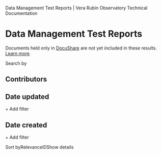 Data Management Test Reports | Vera Rubin Observatory Technical Documentation

[](/)

Data Management Test Reports
============================

Documents held only in [DocuShare](https://docushare.lsstcorp.org/docushare/dsweb/HomePage) are not yet included in these results. [Learn more](/about/).

Search by[](https://www.algolia.com/?utm_source=react-instantsearch&utm_medium=website&utm_content=&utm_campaign=poweredby)

Contributors
------------

Date updated
------------

\+ Add filter

Date created
------------

\+ Add filter

Sort byRelevanceIDShow details